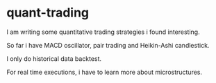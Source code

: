 # quant-trading

I am writing some quantitative trading strategies i found interesting. 

So far i have MACD oscillator, pair trading and Heikin-Ashi candlestick.

I only do historical data backtest.

For real time executions, i have to learn more about microstructures.
